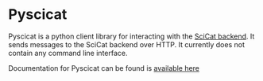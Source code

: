 # Pyscicat
Pyscicat is a python client library for interacting with the [SciCat backend](https://scicatproject.github.io/). It sends messages to the SciCat backend over HTTP. It currently does not contain any command line interface.

Documentation for Pyscicat can be found is [available here](https://scicatproject.github.io/pyscicat/)
